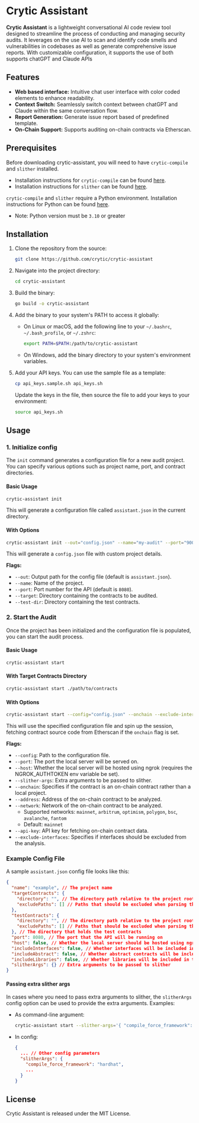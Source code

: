 # Crytic Assistant

**Crytic Assistant** is a lightweight conversational AI code review tool designed to streamline the process of conducting and managing security audits. It leverages on the use AI to scan and identify code smells and vulnerabilities in codebases as well as generate comprehensive issue reports. With customizable configuration, it supports the use of both supports chatGPT and Claude APIs

## Features

- **Web based interface:** Intuitive chat user interface with color coded elements to enhance readability.
- **Context Switch:** Seamlessly switch context between chatGPT and Claude within the same conversation flow.
- **Report Generation:** Generate issue report based of predefined template.
- **On-Chain Support:** Supports auditing on-chain contracts via Etherscan.

## Prerequisites

Before downloading crytic-assistant, you will need to have `crytic-compile` and `slither` installed.

- Installation instructions for `crytic-compile` can be found [here](https://github.com/crytic/crytic-compile).
- Installation instructions for `slither` can be found [here](https://github.com/crytic/slither).

`crytic-compile` and `slither` require a Python environment. Installation instructions for Python can be found [here](https://www.python.org/downloads/).

- Note: Python version must be `3.10` or greater

## Installation

1. Clone the repository from the source:

   ```bash
   git clone https://github.com/crytic/crytic-assistant
   ```

2. Navigate into the project directory:

   ```bash
   cd crytic-assistant
   ```

3. Build the binary:

   ```bash
   go build -o crytic-assistant
   ```

4. Add the binary to your system's PATH to access it globally:

   - On Linux or macOS, add the following line to your `~/.bashrc`, `~/.bash_profile`, or `~/.zshrc`:
     ```bash
     export PATH=$PATH:/path/to/crytic-assistant
     ```
   - On Windows, add the binary directory to your system's environment variables.

5. Add your API keys. You can use the sample file as a template:

   ```bash
   cp api_keys.sample.sh api_keys.sh
   ```

   Update the keys in the file, then source the file to add your keys to your environment:

   ```bash
   source api_keys.sh
   ```

## Usage

### 1. Initialize config

The `init` command generates a configuration file for a new audit project. You can specify various options such as project name, port, and contract directories.

#### Basic Usage

```bash
crytic-assistant init
```

This will generate a configuration file called `assistant.json` in the current directory.

#### With Options

```bash
crytic-assistant init --out="config.json" --name="my-audit" --port="9000" --target-contracts-dir="./contracts" --test-contracts-dir="./tests"
```

This will generate a `config.json` file with custom project details.

**Flags:**

- `--out`: Output path for the config file (default is `assistant.json`).
- `--name`: Name of the project.
- `--port`: Port number for the API (default is `8080`).
- `--target`: Directory containing the contracts to be audited.
- `--test-dir`: Directory containing the test contracts.

### 2. Start the Audit

Once the project has been initialized and the configuration file is populated, you can start the audit process.

#### Basic Usage

```bash
crytic-assistant start
```

#### With Target Contracts Directory

```bash
crytic-assistant start ./path/to/contracts
```

#### With Options

```bash
crytic-assistant start --config="config.json" --onchain --exclude-interfaces --address="0xABC123" --api-key="$ETHERSCAN_API_KEY"
```

This will use the specified configuration file and spin up the session, fetching contract source code from Etherscan if the `onchain` flag is set.

**Flags:**

- `--config`: Path to the configuration file.
- `--port`: The port the local server will be served on.
- `--host`: Whether the local server will be hosted using ngrok (requires the NGROK_AUTHTOKEN env variable be set).
- `--slither-args`: Extra arguments to be passed to slither.
- `--onchain`: Specifies if the contract is an on-chain contract rather than a local project.
- `--address`: Address of the on-chain contract to be analyzed.
- `--network`: Network of the on-chain contract to be analyzed.
  - Supported networks: `mainnet`, `arbitrum`, `optimism`, `polygon`, `bsc`, `avalanche`, `fantom`
  - Default: `mainnet`
- `--api-key`: API key for fetching on-chain contract data.
- `--exclude-interfaces`: Specifies if interfaces should be excluded from the analysis.

### Example Config File

A sample `assistant.json` config file looks like this:

```json
{
  "name": "example", // The project name
  "targetContracts": {
    "directory": "", // The directory path relative to the project root
    "excludePaths": [] // Paths that should be excluded when parsing the directory
  },
  "testContracts": {
    "directory": "", // The directory path relative to the project root
    "excludePaths": [] // Paths that should be excluded when parsing the directory
  }, // The directory that holds the test contracts
  "port": 8080, // The port that the API will be running on
  "host": false, // Whether the local server should be hosted using ngrok
  "includeInterfaces": false, // Whether interfaces will be included in the slither output
  "includeAbstract": false, // Whether abstract contracts will be included in the slither output
  "includeLibraries": false, // Whether libraries will be included in the slither output,
  "slitherArgs": {} // Extra arguments to be passed to slither
}
```

#### Passing extra slither args

In cases where you need to pass extra arguments to slither, the `slitherArgs` config option can be used to provide the extra arguments. Examples:

- As command-line argument:

  ```bash
  crytic-assistant start --slither-args='{ "compile_force_framework": "hardhat" }'
  ```

- In config:

  ```json
  {
    ... // Other config parameters
    "slitherArgs": {
      "compile_force_framework": "hardhat",
      ...
    }
  }
  ```

## License

Crytic Assistant is released under the MIT License.
